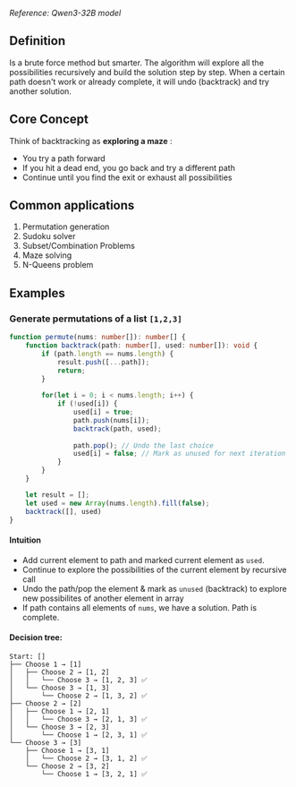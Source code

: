 _Reference: Qwen3-32B model_
## Definition
Is a brute force method but smarter. The algorithm will explore all the possibilities recursively and build the solution step by step. When a certain path doesn't work or already complete, it will undo (backtrack) and try another solution.

## Core Concept
Think of backtracking as **exploring a maze** :
- You try a path forward
- If you hit a dead end, you go back and try a different path
- Continue until you find the exit or exhaust all possibilities

## Common applications
1. Permutation generation
2. Sudoku solver
3. Subset/Combination Problems
4. Maze solving
5. N-Queens problem

## Examples
### Generate permutations of a list `[1,2,3]`

```typescript
function permute(nums: number[]): number[] {
	function backtrack(path: number[], used: number[]): void {
		if (path.length == nums.length) {
			result.push([...path]);
			return;
		}
		
		for(let i = 0; i < nums.length; i++) {
			if (!used[i]) {
				used[i] = true;
				path.push(nums[i]);
				backtrack(path, used);
				
				path.pop(); // Undo the last choice
				used[i] = false; // Mark as unused for next iteration
			}
		}
	}

	let result = [];
	let used = new Array(nums.length).fill(false);
	backtrack([], used)
}
```

#### Intuition
- Add current element to path and marked current element as `used`.
- Continue to explore the possibilities of the current element by recursive call
- Undo the path/pop the element & mark as `unused` (backtrack) to explore new possibilites of another element in array
- If path contains all elements of `nums`, we have a solution. Path is complete.
#### Decision tree:
```
Start: []
├── Choose 1 → [1]
│   ├── Choose 2 → [1, 2]
│   │   └── Choose 3 → [1, 2, 3] ✅
│   └── Choose 3 → [1, 3]
│       └── Choose 2 → [1, 3, 2] ✅
├── Choose 2 → [2]
│   ├── Choose 1 → [2, 1]
│   │   └── Choose 3 → [2, 1, 3] ✅
│   └── Choose 3 → [2, 3]
│       └── Choose 1 → [2, 3, 1] ✅
└── Choose 3 → [3]
    ├── Choose 1 → [3, 1]
    │   └── Choose 2 → [3, 1, 2] ✅
    └── Choose 2 → [3, 2]
        └── Choose 1 → [3, 2, 1] ✅
```
